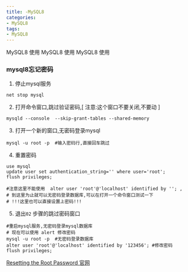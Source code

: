 ```yaml
---
title: -MySQL8
categories: 
- MySQL8
tags:
- MySQL8
---
```

MySQL8 使用
MySQL8 使用
MySQL8 使用

### mysql8忘记密码

01) 停止mysql服务

```shell
net stop mysql
```

02) 打开命令窗口,跳过验证密码,[ 注意:这个窗口不要关闭,不要动 ]

```shell
mysqld --console  --skip-grant-tables --shared-memory
```

03) 打开一个新的窗口,无密码登录mysql

```shell
mysql -u root -p  #输入密码行,直接回车跳过
```

04) 重置密码

```shell
use mysql
update user set authentication_string='' where user='root';
flush privileges;

#注意这里不能使用  alter user 'root'@'localhost' identified by ''; ,
# 到这里为止就可以无密码登录数据库,可以在打开一个命令窗口测试一下
# !!!这里也可以直接设置上密码!!!
```

05) 退出`02` 步骤的跳过密码窗口

```shell
#重启mysql服务,无密码登录mysql数据库
# 现在可以使用 alert 修改密码
mysql -u root -p  #无密码登录数据库
alter user 'root'@'localhost' identified by '123456'; #修改密码
flush privileges;
```





 [Resetting the Root Password 官网](https://dev.mysql.com/doc/refman/8.0/en/resetting-permissions.html "Resetting the Root Password")





























